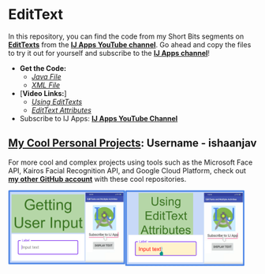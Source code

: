 # EditText
In this repository, you can find the code from my Short Bits segments on [**EditTexts**](https://www.youtube.com/watch?v=tP5Q4XSl3HA) from the [**IJ Apps YouTube channel**](https://www.youtube.com/channel/UCLQUpH7SdkAXAeK6jeeF8zg). Go ahead and copy the files to try it out for yourself and subscribe to the [**IJ Apps channel**](https://www.youtube.com/channel/UCLQUpH7SdkAXAeK6jeeF8zg)!

- **Get the Code:**
   - [*Java File*](https://github.com/IJ-Apps/EditText/blob/master/MainActivity.java)
   - [*XML File*](https://github.com/IJ-Apps/EditText/blob/master/activity_main.xml)
- [**Video Links:**]
   - [*Using EditTexts*](https://www.youtube.com/watch?v=tP5Q4XSl3HA)
   - [*EditText Attributes*](https://www.youtube.com/watch?v=MoIg0TRbYK8)
- Subscribe to IJ Apps: [**IJ Apps YouTube Channel**](https://www.youtube.com/channel/UCLQUpH7SdkAXAeK6jeeF8zg)
## [**My Cool Personal Projects**](https://github.com/ishaanjav): Username - ishaanjav

For more cool and complex projects using tools such as the Microsoft Face API, Kairos Facial Recognition API, and Google Cloud Platform, check out [**my other GitHub account**](https://github.com/ishaanjav) with these cool repositories.

[<img align = "left" src="https://github.com/IJ-Apps/EditText/blob/master/ShortBit14%20-%20EditTexts.PNG" width="47%">](https://www.youtube.com/watch?v=tP5Q4XSl3HA "EditTexts")
[<img align = "left" src="https://github.com/IJ-Apps/EditText/blob/master/SB15.PNG" width="48%">](https://www.youtube.com/watch?v=MoIg0TRbYK8 "EditTexts")
